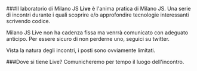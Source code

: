 ###Il laboratorio di Milano JS
**Live** è l'anima pratica di Milano JS.
Una serie di incontri durante i quali scoprire e/o approfondire tecnologie interessanti scrivendo codice.

Milano JS Live non ha cadenza fissa ma venrrà comunicato con adeguato anticipo. Per essere sicuro di non perderne uno, seguici su twitter.

Vista la natura degli incontri, i posti sono ovviamente limitati.

###Dove si tiene Live?
Comunicheremo per tempo il luogo dell'incontro.

